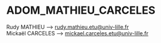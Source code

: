 # ADOM_MATHIEU_CARCELES

Rudy MATHIEU --> rudy.mathieu.etu@univ-lille.fr  
Mickaël CARCELES --> mickael.carceles.etu@univ-lille.fr
